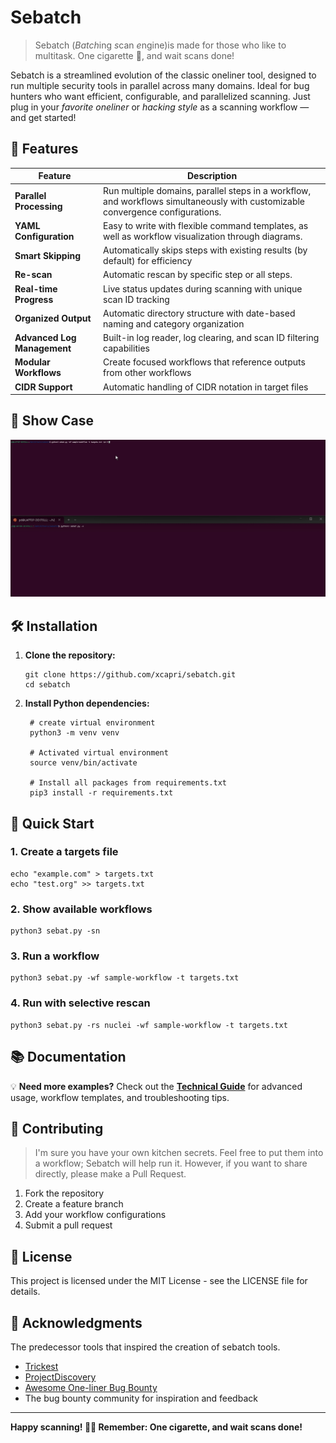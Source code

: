 # Sebatch 

> Sebatch (*Batch*ing *s*can *e*ngine)is made for those who like to multitask. One cigarette 🚬, and wait scans done!



Sebatch is a streamlined evolution of the classic oneliner tool, designed to run multiple security tools in parallel across many domains. Ideal for bug hunters who want efficient, configurable, and parallelized scanning. Just plug in your *favorite oneliner* or *hacking style* as a scanning workflow — and get started!

## 🚀 Features

| Feature | Description |
|---------|-------------|
| **Parallel Processing** | Run multiple domains, parallel steps in a workflow, and workflows simultaneously with customizable convergence configurations. |
| **YAML Configuration** | Easy to write with flexible command templates, as well as workflow visualization through diagrams. |
| **Smart Skipping** | Automatically skips steps with existing results (by default) for efficiency |
| **Re-scan** | Automatic rescan by specific step or all steps. |
| **Real-time Progress** | Live status updates during scanning with unique scan ID tracking |
| **Organized Output** | Automatic directory structure with date-based naming and category organization |
| **Advanced Log Management** | Built-in log reader, log clearing, and scan ID filtering capabilities |
| **Modular Workflows** | Create focused workflows that reference outputs from other workflows |
| **CIDR Support** | Automatic handling of CIDR notation in target files |

## 👀 Show Case


![Sebatch Showcase](docs/demo-v1.0.gif)

## 🛠️ Installation

1. **Clone the repository:**
   ```
   git clone https://github.com/xcapri/sebatch.git
   cd sebatch
   ```

2. **Install Python dependencies:**
   ```
    # create virtual environment
    python3 -m venv venv

    # Activated virtual environment
    source venv/bin/activate

    # Install all packages from requirements.txt
    pip3 install -r requirements.txt
   ```

## 📝 Quick Start

### 1. Create a targets file
```
echo "example.com" > targets.txt
echo "test.org" >> targets.txt
```

### 2. Show available workflows
```
python3 sebat.py -sn
```

### 3. Run a workflow
```
python3 sebat.py -wf sample-workflow -t targets.txt
```

### 4. Run with selective rescan
```
python3 sebat.py -rs nuclei -wf sample-workflow -t targets.txt
```


## 📚 Documentation
💡 **Need more examples?** Check out the **[Technical Guide](docs/technical-guide.md)** for advanced usage, workflow templates, and troubleshooting tips.





## 🤝 Contributing

> I'm sure you have your own kitchen secrets. Feel free to put them into a workflow; Sebatch will help run it. However, if you want to share directly, please make a Pull Request.

1. Fork the repository
2. Create a feature branch
3. Add your workflow configurations
4. Submit a pull request

## 📄 License

This project is licensed under the MIT License - see the LICENSE file for details.

## 🙏 Acknowledgments

The predecessor tools that inspired the creation of sebatch tools.

- [Trickest](https://trickest.com/)
- [ProjectDiscovery](https://projectdiscovery.io/)
- [Awesome One-liner Bug Bounty](https://github.com/dwisiswant0/awesome-oneliner-bugbounty)
- The bug bounty community for inspiration and feedback

---

**Happy scanning! 🚬💨 Remember: One cigarette, and wait scans done!** 
